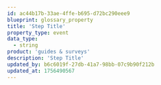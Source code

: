 ```yaml
---
id: ac44b17b-33ae-4ffe-b695-d72bc290eee9
blueprint: glossary_property
title: 'Step Title'
property_type: event
data_type:
  - string
product: 'guides & surveys'
description: 'Step Title'
updated_by: b6c6019f-27db-41a7-98bb-07c9b90f212b
updated_at: 1756490567
---
```

